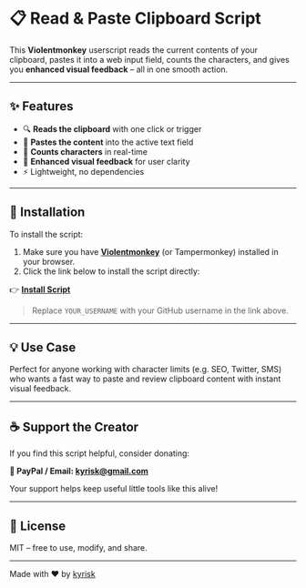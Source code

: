 # 📋 Read & Paste Clipboard Script

This **Violentmonkey** userscript reads the current contents of your clipboard, pastes it into a web input field, counts the characters, and gives you **enhanced visual feedback** – all in one smooth action.

---

## ✨ Features

- 🔍 **Reads the clipboard** with one click or trigger
- 📝 **Pastes the content** into the active text field
- 🔢 **Counts characters** in real-time
- 🎨 **Enhanced visual feedback** for user clarity
- ⚡ Lightweight, no dependencies

---

## 🚀 Installation

To install the script:

1. Make sure you have **[Violentmonkey](https://violentmonkey.github.io/)** (or Tampermonkey) installed in your browser.
2. Click the link below to install the script directly:

👉 **[Install Script](https://raw.githubusercontent.com/YOUR_USERNAME/violentmonkey-scripts/main/read-paste-clipboard.user.js)**

> Replace `YOUR_USERNAME` with your GitHub username in the link above.

---

## 💡 Use Case

Perfect for anyone working with character limits (e.g. SEO, Twitter, SMS) who wants a fast way to paste and review clipboard content with instant visual feedback.

---

## ☕ Support the Creator

If you find this script helpful, consider donating:

**📧 PayPal / Email: kyrisk@gmail.com**

Your support helps keep useful little tools like this alive!

---

## 📄 License

MIT – free to use, modify, and share.

---

Made with ❤️ by [kyrisk](mailto:kyrisk@gmail.com)

